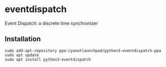 # eventdispatch
Event Dispatch: a discrete time synchronizer

## Installation
```
sudo add-apt-repository ppa:cyanatlaunchpad/python3-eventdispatch-ppa
sudo apt update
sudo apt install python3-eventdispatch
```